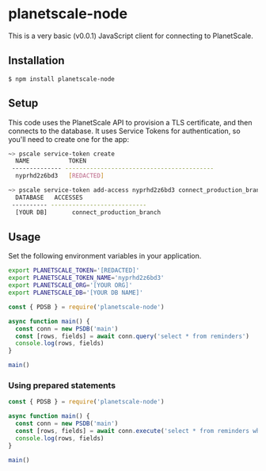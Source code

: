 # planetscale-node

This is a very basic (v0.0.1) JavaScript client for connecting to PlanetScale.

## Installation

```
$ npm install planetscale-node
```

## Setup

This code uses the PlanetScale API to provision a TLS certificate, and then connects to the database. It uses Service Tokens for authentication, so you'll need to create one for the app:

```bash
~> pscale service-token create
  NAME           TOKEN
 -------------- ------------------------------------------
  nyprhd2z6bd3   [REDACTED]

~> pscale service-token add-access nyprhd2z6bd3 connect_production_branch --database [YOUR DB]
  DATABASE   ACCESSES
 ---------- ---------------------------
  [YOUR DB]       connect_production_branch
```

## Usage

Set the following environment variables in your application.

```bash
export PLANETSCALE_TOKEN='[REDACTED]'
export PLANETSCALE_TOKEN_NAME='nyprhd2z6bd3'
export PLANETSCALE_ORG='[YOUR ORG]'
export PLANETSCALE_DB='[YOUR DB NAME]'
```

```javascript
const { PDSB } = require('planetscale-node')

async function main() {
  const conn = new PSDB('main')
  const [rows, fields] = await conn.query('select * from reminders')
  console.log(rows, fields)
}

main()
```

### Using prepared statements

```javascript
const { PDSB } = require('planetscale-node')

async function main() {
  const conn = new PSDB('main')
  const [rows, fields] = await conn.execute('select * from reminders where id > ?', [10])
  console.log(rows, fields)
}

main()
```
